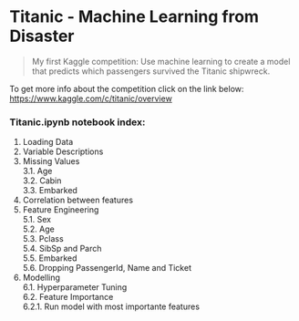 # Titanic - Machine Learning from Disaster
> My first Kaggle competition: Use machine learning to create a model that predicts which passengers survived the Titanic shipwreck.

To get more info about the competition click on the link below:<br>
https://www.kaggle.com/c/titanic/overview


### Titanic.ipynb notebook index:

1. Loading Data
2. Variable Descriptions
3. Missing Values <br>
	3.1. Age <br>
	3.2. Cabin <br>
	3.3. Embarked <br>
4. Correlation between features
5. Feature Engineering <br>
	5.1. Sex <br>
	5.2. Age <br>
	5.3. Pclass <br>
	5.4. SibSp and Parch <br>
	5.5. Embarked <br>
	5.6. Dropping PassengerId, Name and Ticket <br>
6. Modelling <br>
	6.1. Hyperparameter Tuning <br>
	6.2. Feature Importance <br>
		6.2.1. Run model with most importante features


